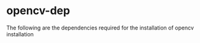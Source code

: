 # opencv-dep
The following are the dependencies required for the installation of opencv installation
